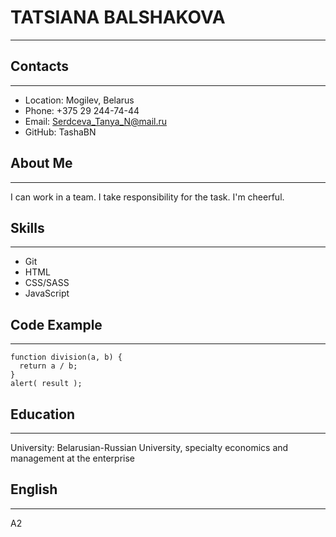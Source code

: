 # **TATSIANA BALSHAKOVA**
************************************************************************
## Contacts
************************************************************************
* Location: Mogilev, Belarus
* Phone: +375 29 244-74-44
* Email: Serdceva_Tanya_N@mail.ru
* GitHub: TashaBN
## About Me
************************************************************************
I can work in a team. I take responsibility for the task. I'm cheerful.
## Skills
************************************************************************
* Git
* HTML
* CSS/SASS
* JavaScript
## Code Example
************************************************************************
```
function division(a, b) {
  return a / b;
}
alert( result );
```
## Education
************************************************************************
University: Belarusian-Russian University, specialty
economics and management at the enterprise
## English
************************************************************************
A2
